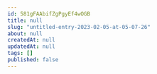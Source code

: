 ```yaml
---
id: 581gFAAbifZgPgyEf4wOGB
title: null
slug: "untitled-entry-2023-02-05-at-05-07-26"
about: null
createdAt: null
updatedAt: null
tags: []
published: false
---
```



